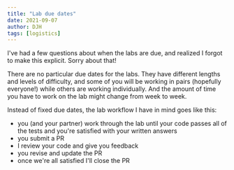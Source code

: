 ```yaml
---
title: "Lab due dates"
date: 2021-09-07
author: DJH
tags: [logistics]
---
```


I've had a few questions about when the labs are due, and realized I forgot to make this explicit.  Sorry about that!  

There are no particular due dates for the labs.  They have different lengths and levels of difficulty, and some of you will be working in pairs (hopefully everyone!) while others are working individually.  And the amount of time you have to work on the lab might change from week to week.  

Instead of fixed due dates, the lab workflow I have in mind goes like this:  

- you (and your partner) work through the lab until your code passes all of the tests and you're satisfied with your written answers
- you submit a PR
- I review your code and give you feedback
- you revise and update the PR
- once we're all satisfied I'll close the PR
